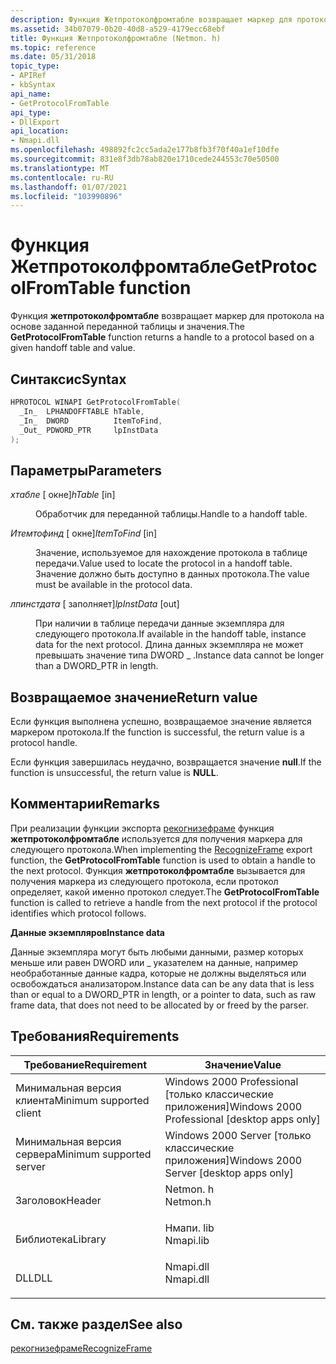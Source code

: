 ```yaml
---
description: Функция Жетпротоколфромтабле возвращает маркер для протокола&\# 8212; на основе заданной переданной таблицы и значения.
ms.assetid: 34b07079-0b20-40d8-a529-4179ecc68ebf
title: Функция Жетпротоколфромтабле (Netmon. h)
ms.topic: reference
ms.date: 05/31/2018
topic_type:
- APIRef
- kbSyntax
api_name:
- GetProtocolFromTable
api_type:
- DllExport
api_location:
- Nmapi.dll
ms.openlocfilehash: 498892fc2cc5ada2e177b8fb3f70f40a1ef10dfe
ms.sourcegitcommit: 831e8f3db78ab820e1710cede244553c70e50500
ms.translationtype: MT
ms.contentlocale: ru-RU
ms.lasthandoff: 01/07/2021
ms.locfileid: "103990896"
---
```

# <a name="getprotocolfromtable-function"></a><span data-ttu-id="5496c-103">Функция Жетпротоколфромтабле</span><span class="sxs-lookup"><span data-stu-id="5496c-103">GetProtocolFromTable function</span></span>

<span data-ttu-id="5496c-104">Функция **жетпротоколфромтабле** возвращает маркер для протокола на основе заданной переданной таблицы и значения.</span><span class="sxs-lookup"><span data-stu-id="5496c-104">The **GetProtocolFromTable** function returns a handle to a protocol based on a given handoff table and value.</span></span>

## <a name="syntax"></a><span data-ttu-id="5496c-105">Синтаксис</span><span class="sxs-lookup"><span data-stu-id="5496c-105">Syntax</span></span>


```C++
HPROTOCOL WINAPI GetProtocolFromTable(
  _In_  LPHANDOFFTABLE hTable,
  _In_  DWORD          ItemToFind,
  _Out_ PDWORD_PTR     lpInstData
);
```



## <a name="parameters"></a><span data-ttu-id="5496c-106">Параметры</span><span class="sxs-lookup"><span data-stu-id="5496c-106">Parameters</span></span>

<dl> <dt>

<span data-ttu-id="5496c-107">*хтабле* \[ окне\]</span><span class="sxs-lookup"><span data-stu-id="5496c-107">*hTable* \[in\]</span></span>
</dt> <dd>

<span data-ttu-id="5496c-108">Обработчик для переданной таблицы.</span><span class="sxs-lookup"><span data-stu-id="5496c-108">Handle to a handoff table.</span></span>

</dd> <dt>

<span data-ttu-id="5496c-109">*Итемтофинд* \[ окне\]</span><span class="sxs-lookup"><span data-stu-id="5496c-109">*ItemToFind* \[in\]</span></span>
</dt> <dd>

<span data-ttu-id="5496c-110">Значение, используемое для нахождение протокола в таблице передачи.</span><span class="sxs-lookup"><span data-stu-id="5496c-110">Value used to locate the protocol in a handoff table.</span></span> <span data-ttu-id="5496c-111">Значение должно быть доступно в данных протокола.</span><span class="sxs-lookup"><span data-stu-id="5496c-111">The value must be available in the protocol data.</span></span>

</dd> <dt>

<span data-ttu-id="5496c-112">*лпинстдата* \[ заполняет\]</span><span class="sxs-lookup"><span data-stu-id="5496c-112">*lpInstData* \[out\]</span></span>
</dt> <dd>

<span data-ttu-id="5496c-113">При наличии в таблице передачи данные экземпляра для следующего протокола.</span><span class="sxs-lookup"><span data-stu-id="5496c-113">If available in the handoff table, instance data for the next protocol.</span></span> <span data-ttu-id="5496c-114">Длина данных экземпляра не может превышать значение типа DWORD \_ .</span><span class="sxs-lookup"><span data-stu-id="5496c-114">Instance data cannot be longer than a DWORD\_PTR in length.</span></span>

</dd> </dl>

## <a name="return-value"></a><span data-ttu-id="5496c-115">Возвращаемое значение</span><span class="sxs-lookup"><span data-stu-id="5496c-115">Return value</span></span>

<span data-ttu-id="5496c-116">Если функция выполнена успешно, возвращаемое значение является маркером протокола.</span><span class="sxs-lookup"><span data-stu-id="5496c-116">If the function is successful, the return value is a protocol handle.</span></span>

<span data-ttu-id="5496c-117">Если функция завершилась неудачно, возвращается значение **null**.</span><span class="sxs-lookup"><span data-stu-id="5496c-117">If the function is unsuccessful, the return value is **NULL**.</span></span>

## <a name="remarks"></a><span data-ttu-id="5496c-118">Комментарии</span><span class="sxs-lookup"><span data-stu-id="5496c-118">Remarks</span></span>

<span data-ttu-id="5496c-119">При реализации функции экспорта [рекогнизефраме](recognizeframe.md) функция **жетпротоколфромтабле** используется для получения маркера для следующего протокола.</span><span class="sxs-lookup"><span data-stu-id="5496c-119">When implementing the [RecognizeFrame](recognizeframe.md) export function, the **GetProtocolFromTable** function is used to obtain a handle to the next protocol.</span></span> <span data-ttu-id="5496c-120">Функция **жетпротоколфромтабле** вызывается для получения маркера из следующего протокола, если протокол определяет, какой именно протокол следует.</span><span class="sxs-lookup"><span data-stu-id="5496c-120">The **GetProtocolFromTable** function is called to retrieve a handle from the next protocol if the protocol identifies which protocol follows.</span></span>

<span data-ttu-id="5496c-121">**Данные экземпляров**</span><span class="sxs-lookup"><span data-stu-id="5496c-121">**Instance data**</span></span>

<span data-ttu-id="5496c-122">Данные экземпляра могут быть любыми данными, размер которых меньше или равен DWORD или \_ указателем на данные, например необработанные данные кадра, которые не должны выделяться или освобождаться анализатором.</span><span class="sxs-lookup"><span data-stu-id="5496c-122">Instance data can be any data that is less than or equal to a DWORD\_PTR in length, or a pointer to data, such as raw frame data, that does not need to be allocated by or freed by the parser.</span></span>

## <a name="requirements"></a><span data-ttu-id="5496c-123">Требования</span><span class="sxs-lookup"><span data-stu-id="5496c-123">Requirements</span></span>



| <span data-ttu-id="5496c-124">Требование</span><span class="sxs-lookup"><span data-stu-id="5496c-124">Requirement</span></span> | <span data-ttu-id="5496c-125">Значение</span><span class="sxs-lookup"><span data-stu-id="5496c-125">Value</span></span> |
|-------------------------------------|--------------------------------------------------------------------------------------|
| <span data-ttu-id="5496c-126">Минимальная версия клиента</span><span class="sxs-lookup"><span data-stu-id="5496c-126">Minimum supported client</span></span><br/> | <span data-ttu-id="5496c-127">Windows 2000 Professional \[только классические приложения\]</span><span class="sxs-lookup"><span data-stu-id="5496c-127">Windows 2000 Professional \[desktop apps only\]</span></span><br/>                           |
| <span data-ttu-id="5496c-128">Минимальная версия сервера</span><span class="sxs-lookup"><span data-stu-id="5496c-128">Minimum supported server</span></span><br/> | <span data-ttu-id="5496c-129">Windows 2000 Server \[только классические приложения\]</span><span class="sxs-lookup"><span data-stu-id="5496c-129">Windows 2000 Server \[desktop apps only\]</span></span><br/>                                 |
| <span data-ttu-id="5496c-130">Заголовок</span><span class="sxs-lookup"><span data-stu-id="5496c-130">Header</span></span><br/>                   | <dl> <span data-ttu-id="5496c-131"><dt>Netmon. h</dt></span><span class="sxs-lookup"><span data-stu-id="5496c-131"><dt>Netmon.h</dt></span></span> </dl>  |
| <span data-ttu-id="5496c-132">Библиотека</span><span class="sxs-lookup"><span data-stu-id="5496c-132">Library</span></span><br/>                  | <dl> <span data-ttu-id="5496c-133"><dt>Нмапи. lib</dt></span><span class="sxs-lookup"><span data-stu-id="5496c-133"><dt>Nmapi.lib</dt></span></span> </dl> |
| <span data-ttu-id="5496c-134">DLL</span><span class="sxs-lookup"><span data-stu-id="5496c-134">DLL</span></span><br/>                      | <dl> <span data-ttu-id="5496c-135"><dt>Nmapi.dll</dt></span><span class="sxs-lookup"><span data-stu-id="5496c-135"><dt>Nmapi.dll</dt></span></span> </dl> |



## <a name="see-also"></a><span data-ttu-id="5496c-136">См. также раздел</span><span class="sxs-lookup"><span data-stu-id="5496c-136">See also</span></span>

<dl> <dt>

[<span data-ttu-id="5496c-137">рекогнизефраме</span><span class="sxs-lookup"><span data-stu-id="5496c-137">RecognizeFrame</span></span>](recognizeframe.md)
</dt> </dl>

 

 




